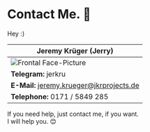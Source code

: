 # Contact Me. 💬
Hey :)<br />

| Jeremy Krüger (Jerry) |
| -------- |
| ![Frontal Face-Picture](https://jkr-personal-files-993857686066.s3.eu-central-1.amazonaws.com/Frontal-Face-Picture_320x320.jpg)   |
| **Telegram:** jerkru |
| **E-Mail:** jeremy.krueger@jkrprojects.de |
| **Telephone:** 0171 / 5849 285 |

If you need help, just contact me, if you want.<br />
I will help you. 😊